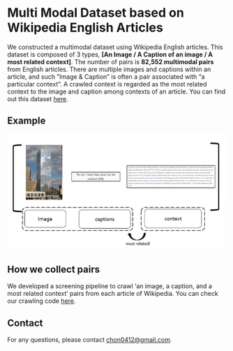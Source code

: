 # Multi Modal Dataset based on Wikipedia English Articles 
We constructed a multimodal dataset using Wikipedia English articles. This dataset is composed of 3 types, **[An Image / A Caption of an image / A most related context]**. The number of pairs is **82,552 multimodal pairs** from English articles. There are multiple images and captions within an article, and such ”Image & Caption” is often a pair associated with “a particular context”. A crawled context is regarded as the most related context to the image and caption among contexts of an article. You can find out this dataset [here](https://github.com/seobeomjin/multimodal-dataset-from-wikipedia/tree/main/dataset).
## Example 
![Example](images/fig1.jpg)
## How we collect pairs
We developed a screening pipeline to crawl ‘an image, a caption, and a most related context’ pairs from each article of Wikipedia. You can check our crawling code [here](https://github.com/seobeomjin/multimodal-dataset-from-wikipedia/tree/main/crawler).

## Contact
For any questions, please contact chon0412@gmail.com.

<!-- # dataset info 
- total number 
- types 
- how to crawl 
- dataset folder 
    - each  file description 
- scripts 
    - each function description  -->
